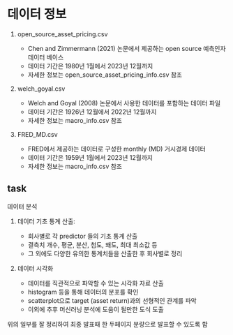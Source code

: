 # 데이터 정보

1. open_source_asset_pricing.csv

   - Chen and Zimmermann (2021) 논문에서 제공하는 open source 예측인자 데이터 베이스
   - 데이터 기간은 1980년 1월에서 2023년 12월까지
   - 자세한 정보는 open_source_asset_pricing_info.csv 참조

2. welch_goyal.csv

   - Welch and Goyal (2008) 논문에서 사용한 데이터를 포함하는 데이터 파일
   - 데이터 기간은 1926년 12월에서 2022년 12월까지
   - 자세한 정보는 macro_info.csv 참조

3. FRED_MD.csv

   - FRED에서 제공하는 데이터로 구성한 monthly (MD) 거시경제 데이터
   - 데이터 기간은 1959년 1월에서 2023년 12월까지
   - 자세한 정보는 macro_info.csv 참조

## task

데이터 분석

1. 데이터 기초 통계 산출:

   - 회사별로 각 predictor 들의 기초 통계 산출
   - 결측치 개수, 평균, 분산, 첨도, 왜도, 최대 최소값 등
   - 그 외에도 다양한 유의한 통계치들을 산출한 후 회사별로 정리

2. 데이터 시각화

   - 데이터를 직관적으로 파악할 수 있는 시각화 자료 산출
   - histogram 등을 통해 데이터의 분포를 확인
   - scatterplot으로 target (asset return)과의 선형적인 관계를 파악
   - 이외에 추후 머신러닝 분석에 도움이 될만한 도식 도출

위의 일부를 잘 정리하여 최종 발표때 한 두페이지 분량으로 발표할 수 있도록 함
